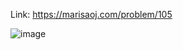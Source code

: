Link: https://marisaoj.com/problem/105

![image](https://github.com/user-attachments/assets/8c47826f-60ae-4578-9d55-b43b190a7845)
